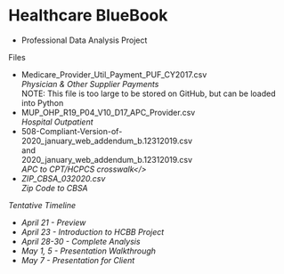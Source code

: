 # Healthcare BlueBook
- Professional Data Analysis Project 

Files
- Medicare_Provider_Util_Payment_PUF_CY2017.csv<br>
   <i>Physician & Other Supplier Payments</i><br>
   NOTE: This file is too large to be stored on GitHub, but can be loaded into Python
- MUP_OHP_R19_P04_V10_D17_APC_Provider.csv<br>
   <i>Hospital Outpatient</i>
- 508-Compliant-Version-of-2020_january_web_addendum_b.12312019.csv<br> and<br> 2020_january_web_addendum_b.12312019.csv<br>
     <i>APC to CPT/HCPCS crosswalk</>   
- ZIP_CBSA_032020.csv<br>
    Zip Code to CBSA


Tentative Timeline
- April 21 - Preview
- April 23 - Introduction to HCBB Project
- April 28-30 - Complete Analysis
- May 1, 5 - Presentation Walkthrough
- May 7 - Presentation for Client
